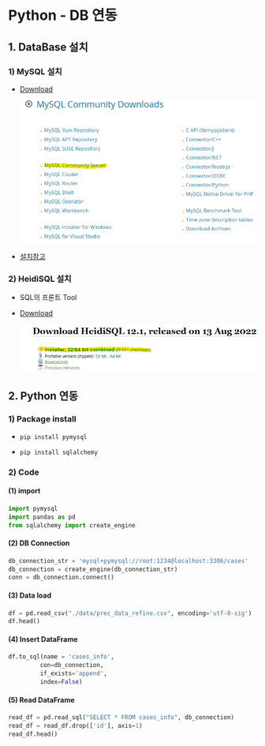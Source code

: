 # Python - DB 연동



## 1. DataBase 설치



### 1) MySQL 설치

- [Download](https://dev.mysql.com/downloads/)

  ![image-20221008213446463](Python_DB.assets/image-20221008213446463.png)

- [설치참고](https://suzxc2468.tistory.com/146)



### 2) HeidiSQL 설치

- SQL의 프론트 Tool

- [Download](https://www.heidisql.com/download.php)

  ![image-20221008212516352](Python_DB.assets/image-20221008212516352.png)




## 2. Python 연동



### 1) Package install

- ``pip install pymysql``

- ``pip install sqlalchemy`` 



### 2) Code



#### (1) import

```python
import pymysql
import pandas as pd
from sqlalchemy import create_engine
```



#### (2) DB Connection

```python
db_connection_str = 'mysql+pymysql://root:1234@localhost:3306/cases'
db_connection = create_engine(db_connection_str) 
conn = db_connection.connect()
```



#### (3) Data load

```python
df = pd.read_csv("./data/prec_data_refine.csv", encoding='utf-8-sig')
df.head()
```



#### (4) Insert DataFrame

```python
df.to_sql(name = 'cases_info',
         con=db_connection,
         if_exists='append',
         index=False)
```



#### (5) Read DataFrame

```python
read_df = pd.read_sql("SELECT * FROM cases_info", db_connection)
read_df = read_df.drop(['id'], axis=1)
read_df.head()
```


